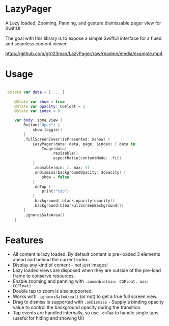 # LazyPager

A Lazy loaded, Zooming, Panning, and gesture dismissable pager view for SwiftUI. 

The goal with this library is to expose a simple SwiftUI interface for a flued and seamless content viewer.

https://github.com/gh123man/LazyPager/raw/readme/media/example.mp4 

# Usage

```swift 

 @State var data = [ ... ]
    
    @State var show = true
    @State var opacity: CGFloat = 1
    @State var index = 0

    var body: some View {
        Button("Open") {
            show.toggle()
        }
        .fullScreenCover(isPresented: $show) {
            LazyPager(data: data, page: $index) { data in
                Image(data)
                    .resizable()
                    .aspectRatio(contentMode: .fit)
            }
            .zoomable(min: 1, max: 5)
            .onDismiss(backgroundOpacity: $opacity) {
                show = false
            }
            .onTap {
                print("tap")
            }
            .background(.black.opacity(opacity))
            .background(ClearFullScreenBackground())
        }
        .ignoresSafeArea()
    }
```

# Features

- All content is lazy loaded. By default content is pre-loaded 3 elements ahead and behind the current index. 
- Display any kind of content - not just images! 
- Lazy loaded views are disposed when they are outside of the pre-load frame to conserve resources. 
- Enable zooming and panning with `.zoomable(min: CGFloat, max: CGFloat)`
- Double tap to zoom is also supported.
- Works with `.ignoresSafeArea()` (or not) to get a true full screen view.
- Drag to dismiss is supported with `.onDismiss` - Supply a binding opacity value to control the background opacity during the transition. 
- Tap events are handled internally, so use `.onTap` to handle single taps (useful for hiding and showing UI)